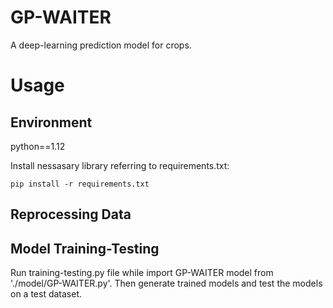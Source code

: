 # GP-WAITER
A deep-learning prediction model for crops.
# Usage
## Environment
python==1.12

Install nessasary library referring to requirements.txt:

`pip install -r requirements.txt`
## Reprocessing Data

## Model Training-Testing
Run training-testing.py file while import GP-WAITER model from './model/GP-WAITER.py'. Then generate trained models and test the models on a test dataset.  

